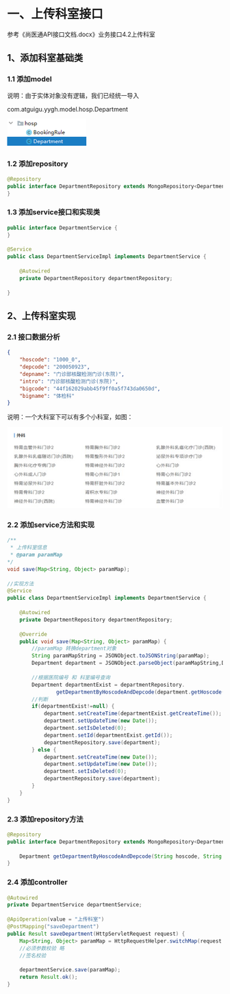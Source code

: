 # 一、上传科室接口

参考《尚医通API接口文档.docx》业务接口4.2上传科室

## 1、添加科室基础类

### 1.1 添加model

说明：由于实体对象没有逻辑，我们已经统一导入

com.atguigu.yygh.model.hosp.Department

![](assets/41675e98-aa62-4e1d-8010-e3fb9a8e8f02-20220306153611-h5ybk0m.png)

### 1.2 添加repository

```java
@Repository
public interface DepartmentRepository extends MongoRepository<Department,String> {
}
```

### 1.3 添加service接口和实现类

```java
public interface DepartmentService {
}

@Service
public class DepartmentServiceImpl implements DepartmentService {

    @Autowired
    private DepartmentRepository departmentRepository;

}
```

## 2、上传科室实现

### 2.1 接口数据分析

```json
{
    "hoscode": "1000_0",
    "depcode": "200050923",
    "depname": "门诊部核酸检测门诊(东院)",
    "intro": "门诊部核酸检测门诊(东院)",
    "bigcode": "44f162029abb45f9ff0a5f743da0650d",
    "bigname": "体检科"
}

```

说明：一个大科室下可以有多个小科室，如图：

![](assets/bed83b9f-47e5-4e1a-a084-68a4f6d54711-20220306153611-4qh69fy.jpg)

### 2.2 添加service方法和实现

```java
/**
 * 上传科室信息
 * @param paramMap
*/
void save(Map<String, Object> paramMap);

//实现方法
@Service
public class DepartmentServiceImpl implements DepartmentService {

    @Autowired
    private DepartmentRepository departmentRepository;

    @Override
    public void save(Map<String, Object> paramMap) {
        //paramMap 转换department对象
        String paramMapString = JSONObject.toJSONString(paramMap);
        Department department = JSONObject.parseObject(paramMapString,Department.class);

        //根据医院编号 和 科室编号查询
        Department departmentExist = departmentRepository.
                getDepartmentByHoscodeAndDepcode(department.getHoscode(),department.getDepcode());
        //判断
        if(departmentExist!=null) {
            department.setCreateTime(departmentExist.getCreateTime());
            department.setUpdateTime(new Date());
            department.setIsDeleted(0);
            department.setId(departmentExist.getId());
            departmentRepository.save(department);
        } else {
            department.setCreateTime(new Date());
            department.setUpdateTime(new Date());
            department.setIsDeleted(0);
            departmentRepository.save(department);
        }
    }
}
```

### 2.3 添加repository方法

```java
@Repository
public interface DepartmentRepository extends MongoRepository<Department,String> {

    Department getDepartmentByHoscodeAndDepcode(String hoscode, String depcode);
}
```

### 2.4 添加controller

```java
@Autowired
private DepartmentService departmentService;

@ApiOperation(value = "上传科室")
@PostMapping("saveDepartment")
public Result saveDepartment(HttpServletRequest request) {
    Map<String, Object> paramMap = HttpRequestHelper.switchMap(request.getParameterMap());
    //必须参数校验 略
    //签名校验

    departmentService.save(paramMap);
    return Result.ok();
}
```
